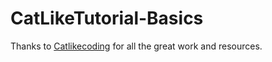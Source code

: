# CatLikeTutorial-Basics

Thanks to [Catlikecoding](https://catlikecoding.com/unity/tutorials/) for all the great work and resources.
